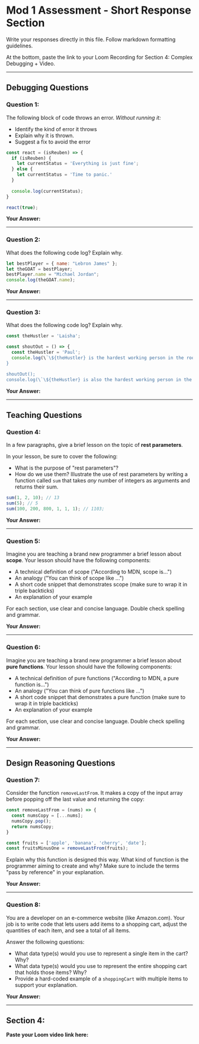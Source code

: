 # Mod 1 Assessment - Short Response Section

Write your responses directly in this file. Follow markdown formatting guidelines.

At the bottom, paste the link to your Loom Recording for Section 4: Complex Debugging + Video.

---

## Debugging Questions

### Question 1:

The following block of code throws an error. *Without running it:*

* Identify the kind of error it throws  
* Explain why it is thrown.  
* Suggest a fix to avoid the error

```javascript
const react = (isReuben) => {
  if (isReuben) {
    let currentStatus = 'Everything is just fine';
  } else {
    let currentStatus = 'Time to panic.'
  }
  
  console.log(currentStatus);
}

react(true);
```

**Your Answer:**
<!-- Write your answer here -->

---

### Question 2:

What does the following code log? Explain why.

```javascript
let bestPlayer = { name: "Lebron James" };
let theGOAT = bestPlayer;
bestPlayer.name = "Michael Jordan";
console.log(theGOAT.name);
```

**Your Answer:**
<!-- Write your answer here -->

---

### Question 3:

What does the following code log? Explain why.

```javascript
const theHustler = 'Laisha';

const shoutOut = () => {
  const theHustler = 'Paul';
  console.log(\`\${theHustler} is the hardest working person in the room.\`);
}

shoutOut();
console.log(\`\${theHustler} is also the hardest working person in the room.\`);
```

**Your Answer:**
<!-- Write your answer here -->

---

## Teaching Questions

### Question 4:

In a few paragraphs, give a brief lesson on the topic of **rest parameters**.

In your lesson, be sure to cover the following:

* What is the purpose of "rest parameters"?  
* How do we use them? Illustrate the use of rest parameters by writing a function called `sum` that takes *any* number of integers as arguments and returns their sum.

```javascript
sum(1, 2, 10); // 13
sum(5); // 5
sum(100, 200, 800, 1, 1, 1); // 1103;
```

**Your Answer:**
<!-- Write your answer here -->

---

### Question 5:

Imagine you are teaching a brand new programmer a brief lesson about **scope**. Your lesson should have the following components:

* A technical definition of scope ("According to MDN, scope is...")  
* An analogy ("You can think of scope like ...")  
* A short code snippet that demonstrates scope (make sure to wrap it in triple backticks)  
* An explanation of your example  

For each section, use clear and concise language. Double check spelling and grammar.

**Your Answer:**
<!-- Write your answer here -->

---

### Question 6:

Imagine you are teaching a brand new programmer a brief lesson about **pure functions**. Your lesson should have the following components:

* A technical definition of pure functions ("According to MDN, a pure function is...")  
* An analogy ("You can think of pure functions like ...")  
* A short code snippet that demonstrates a pure function (make sure to wrap it in triple backticks)  
* An explanation of your example  

For each section, use clear and concise language. Double check spelling and grammar.

**Your Answer:**
<!-- Write your answer here -->

---

## Design Reasoning Questions

### Question 7:

Consider the function `removeLastFrom`. It makes a copy of the input array before popping off the last value and returning the copy:

```javascript
const removeLastFrom = (nums) => {
  const numsCopy = [...nums];
  numsCopy.pop();
  return numsCopy;
}

const fruits = ['apple', 'banana', 'cherry', 'date'];
const fruitsMinusOne = removeLastFrom(fruits);
```

Explain why this function is designed this way. What kind of function is the programmer aiming to create and why? Make sure to include the terms "pass by reference" in your explanation.

**Your Answer:**
<!-- Write your answer here -->

---

### Question 8:

You are a developer on an e-commerce website (like Amazon.com). Your job is to write code that lets users add items to a shopping cart, adjust the quantities of each item, and see a total of all items.

Answer the following questions:

* What data type(s) would you use to represent a single item in the cart? Why?  
* What data type(s) would you use to represent the entire shopping cart that holds those items? Why?  
* Provide a hard-coded example of a `shoppingCart` with multiple items to support your explanation.

**Your Answer:**
<!-- Write your answer here -->

---

## Section 4:

**Paste your Loom video link here:**

<!-- Paste link here -->